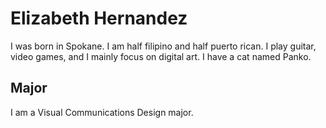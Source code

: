 # Elizabeth Hernandez
I was born in Spokane. I am half filipino and half puerto rican. I play guitar, video games, and I mainly focus on digital art. I have a cat named Panko. 


## Major
I am a Visual Communications Design major.